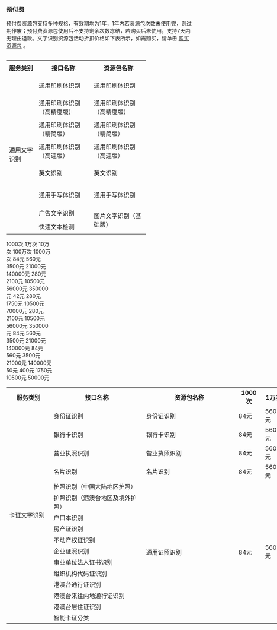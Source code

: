 ### 预付费
预付费资源包支持多种规格，有效期均为1年，1年内若资源包次数未使用完，则过期作废；预付费资源包使用后不支持剩余次数冻结，若购买后未使用，支持7天内无理由退款。文字识别资源包活动折扣价格如下表所示，如需购买，请单击 [购买资源包](https://buy.cloud.tencent.com/iai_ocr) 。


<div style="width:75%;float:left;clear:both;" >
<table id="table1"    width="150%">
<tr>
         <th style="width:120px" height="38px">服务类别</th>  
         <th style="width:250px" height="38px">接口名称</th>  
         <th style="width:250px" height="38px">资源包名称</th>
</tr>
<tr>      
      <td rowspan="8">通用文字识别</td>   
      <td height="59px">通用印刷体识别</td>
			<td height="59px">通用印刷体识别</td>
			     </tr>
<tr>
      <td height="59px">通用印刷体识别（高精度版）</td>
			<td height="59px">通用印刷体识别（高精度版）</td>
			     </tr>
<tr>
      <td height="59px">通用印刷体识别（精简版）</td>
			<td height="59px">通用印刷体识别（精简版）</td>
			     </tr>
<tr>
      <td height="59px">通用印刷体识别（高速版）</td>
			<td height="59px">通用印刷体识别（高速版）</td>
			     </tr>
<tr>
      <td height="59px">英文识别</td>
      <td height="59px">英文识别</td>
			     </tr>
<tr>
      <td height="59px">通用手写体识别</td>
			<td height="59px">通用手写体识别</td>
			     </tr>
<tr>
      <td >广告文字识别</td>
			<td rowspan="2" height="76px"> 图片文字识别（基础版）</td>
</tr>
<tr>
 <td>快速文本检测</td>
</tr>
</table>
</div>
<div style="width:25%;> 
<table id="table2"  width="150%">
<tr>
</tr>
<th height="38px">1000次</th>
				  <th height="38px">1万次</th>
					<th height="38px">10万次</th>
					<th height="38px">100万次</th>
					<th height="38px">1000万次</th>
<tr>
</tr>
<td  height="59px">84元</td>  
			<td  height="59px">560元</td> 
			<td  height="59px">3500元</td>
			<td   height="59px">21000元</td>
			<td  height="59px">140000元</td>
<tr>
</tr>
 <td  height="59px">280元</td>
			<td height="59px">2100元</td>
			<td height="59px">10500元</td>
			<td height="59px">56000元</td>
			<td height="59px">350000元</td>
<tr>
</tr>
 <td height="59px">42元</td>
			<td height="59px">280元</td>
			<td height="59px">1750元</td>
			<td height="59px">10500元</td>
			<td height="59px">70000元</td>
<tr>
</tr>
<td height="59px">280元</td>
			<td height="59px">2100元</td>
			<td height="59px">10500元</td>
			<td height="59px">56000元</td>
			<td height="59px">350000元</td>
<tr>
<td height="59px">84元</td>
			<td height="59px">560元</td>
			<td height="59px">3500元</td>
			<td height="59px">21000元</td>
			<td height="59px">140000元</td>
</tr>
<tr>
      <td height="59px">84元</td>
			<td height="59px">560元</td>
			<td height="59px">3500元</td>
			<td height="59px">21000元</td>
			<td height="59px">140000元</td>
     </tr>
		 <tr>
      <td height="76px">50元</td>
			<td height="76px">400元</td>
			<td height="76px">1750元</td>
			<td height="76px">10500元</td>
			<td height="76px">50000元</td>
     </tr>
</table> 
</div>

<table style="width:1000px">
<tr>
         <th style="width:12%">服务类别</th>  
         <th style="width:25%">接口名称</th>  
         <th style="width:25%">资源包名称</th>
				 <th>1000次</th>
				  <th>1万次</th>
					<th>10万次</th>
					<th>100万次</th>
					<th>1000万次</th>
</tr>
<tr>      
      <td rowspan="16">卡证文字识别</td>   
      <td>身份证识别</td>
			<td>身份证识别</td>
      <td>84元</td>  
			<td>560元</td> 
			<td>3500元</td>
			<td>21000元</td>
			<td>140000元</td>
     </tr>
<tr>         
      <td>银行卡识别</td>
			<td>银行卡识别</td>
      <td>84元</td>  
			<td>560元</td> 
			<td>3500元</td>
			<td>21000元</td>
			<td>140000元</td>
     </tr>
<tr>         
      <td>营业执照识别</td>
			<td>营业执照识别</td>
      <td>84元</td>  
			<td>560元</td> 
			<td>3500元</td>
			<td>21000元</td>
			<td>140000元</td>
     </tr>
<tr>         
      <td>名片识别</td>
			<td>名片识别</td>
      <td>84元</td>  
			<td>560元</td> 
			<td>3500元</td>
			<td>21000元</td>
			<td>140000元</td>
     </tr>
<tr>         
      <td>护照识别（中国大陆地区护照）</td>
			<td rowspan="12">通用证照识别</td>
      <td rowspan="12">84元</td>  
			<td rowspan="12">560元</td> 
			<td rowspan="12">3500元</td>
			<td rowspan="12">21000元</td>
			<td rowspan="12">140000元</td>
     </tr>
<tr>
<td>护照识别（港澳台地区及境外护照）</td>
</tr>
<tr>
<td>户口本识别</td>
</tr>
<tr>
<td>房产证识别</td>
</tr>
<tr>
<td>不动产权证识别</td>
</tr>
<tr>
<td>企业证照识别</td>
</tr>
<tr>
<td>事业单位法人证书识别</td>
</tr>
<tr>
<td>组织机构代码证识别</td>
</tr>
<tr>
<td>港澳台通行证识别</td>
</tr>
<tr>
<td>港澳台来往内地通行证识别</td>
</tr>
<tr>
<td>港澳台居住证识别</td>
</tr>
<tr>
<td>智能卡证分类</td>
</tr>
</table> 
